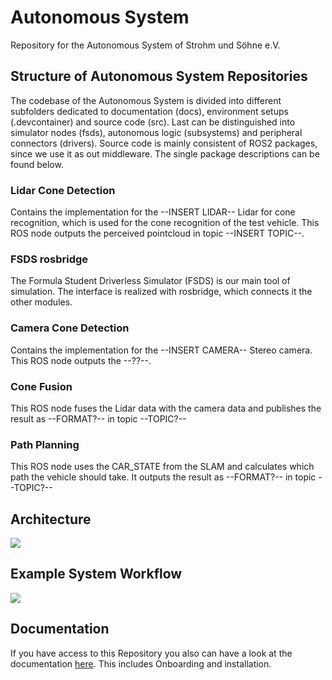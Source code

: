 # Autonomous System

Repository for the Autonomous System of Strohm und Söhne e.V.

## Structure of Autonomous System Repositories
The codebase of the Autonomous System is divided into different subfolders dedicated to documentation (docs), environment setups (.devcontainer) and source code (src). Last can be distinguished into simulator nodes (fsds), autonomous logic (subsystems) and peripheral connectors (drivers). Source code is mainly consistent of ROS2 packages, since we use it as out middleware. The single package descriptions can be found below.

### Lidar Cone Detection

Contains the implementation for the --INSERT LIDAR-- Lidar for cone recognition, which is used for the cone recognition of the test vehicle. This ROS node outputs the perceived pointcloud in topic --INSERT TOPIC--.

### FSDS rosbridge

The Formula Student Driverless Simulator (FSDS) is our main tool of simulation. The interface is realized with rosbridge, which connects it the other modules.

### Camera Cone Detection

Contains the implementation for the --INSERT CAMERA-- Stereo camera. This ROS node outputs the --??--.

### Cone Fusion

This ROS node fuses the Lidar data with the camera data and publishes the result as --FORMAT?-- in topic --TOPIC?--

### Path Planning

This ROS node uses the CAR_STATE from the SLAM and calculates which path the vehicle should take. It outputs the result as --FORMAT?-- in topic --TOPIC?--

## Architecture

![](.drawio/architecture.png)

## Example System Workflow

![](.drawio/system_workflow.png)

## Documentation

If you have access to this Repository you also can have a look at the documentation [here](strohm-und-soehne.gitlab.io/driverless/autonomous-system/). This includes Onboarding and installation.
